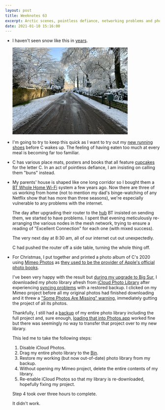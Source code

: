 ```yaml
---
layout: post
title: Weeknotes 63
excerpt: Arctic scenes, pointless defiance, networking problems and photo books.
date: 2021-01-10 15:16:00
---
```

*   I haven't seen snow like this in [years](/2019/01/02/2018-yearnotes/).

    <p class="center"><img src="/i/lane.jpg" width="375" height="282" alt></p>

*   I'm going to try to keep this quick as I want to try out my [new running shoes](/2021/01/03/weeknotes-62/) before C wakes up. The feeling of having eaten too much at every meal is becoming far too familiar.

*   C has various place mats, posters and books that all feature [cupcakes](https://en.wikipedia.org/wiki/Cupcake) for the letter C. In an act of pointless defiance, I am insisting on calling them "buns" instead.

*   My parents' house is shaped like one long corridor so I bought them a [BT Whole Home Wi-Fi](https://shop.bt.com/learnmore/bt-branded-products-and-services/bt-whole-home-wi-fi/) system a few years ago. Now there are three of us working from home (not to mention my dad's binge-watching of any Netflix show that has more than three seasons), we're especially vulnerable to any problems with the internet.

    The day after upgrading their router to the [hub](https://shop.bt.com/products/bt-smart-hub-2-097683-DYNK.html) BT insisted on sending them, we started to have problems. I spent that evening meticulously re-arranging the various nodes in the mesh network, trying to ensure a reading of "Excellent Connection" for each one (with mixed success).

    The very next day at 8:30 am, all of our internet cut out unexpectedly.

    C had pushed the router off a side table, turning the whole thing off.

*   For Christmas, I put together and printed a photo album of C's 2020 using [Mimeo Photos](https://www.mimeophotos.com) as [they used to be the provider of Apple's official photo books](https://www.mimeophotos.com/blog/apple-picture-books).

    I've been very happy with the result but [during my upgrade to Big Sur](/2020/12/28/weeknotes-61/), I downloaded my photo library afresh from [iCloud Photo Library](https://support.apple.com/en-gb/HT204264) after experiencing [syncing problems](https://daringfireball.net/2018/10/icloud_photo_library_start_over) with a restored backup. I clicked on my Mimeo project before all my original photos had finished downloading and it threw a ["Some Photos Are Missing" warning](http://support.mimeophotos.com/en/articles/2965789-some-photos-are-missing-warning), immediately gutting the project of all its photos.

    Thankfully, I still had a [backup](https://www.shirt-pocket.com/SuperDuper/SuperDuperDescription.html) of my entire photo library including the full project and, sure enough, [loading that into Photos.app](https://support.apple.com/en-us/HT204414) worked fine but there was seemingly no way to transfer that project over to my new library.

    This led me to take the following steps:

    1. Disable iCloud Photos.
    2. Drag my entire photo library to the [Bin](https://www.imore.com/apple-ditches-trash-can-name-uk-macos-catalina-update).
    3. Restore my working (but now out-of-date) photo library from my backup.
    4. Without opening my Mimeo project, delete the entire contents of my library.
    5. Re-enable iCloud Photos so that my library is re-downloaded, hopefully fixing my project.

    Step 4 took over three hours to complete.

    It didn't work.
